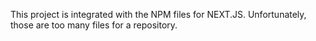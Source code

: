 This project is integrated with the NPM files for NEXT.JS. Unfortunately, those are too many files for a repository.
